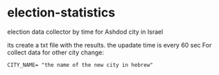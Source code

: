# election-statistics
election data collector by time for Ashdod city in Israel

its create a txt file with the results.
the upadate time is every 60 sec
For collect data for other city change:

    CITY_NAME= "the name of the new city in hebrew"
    

